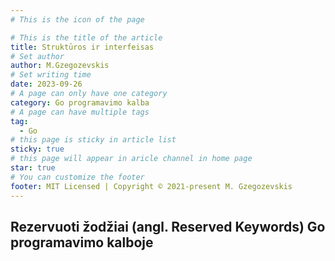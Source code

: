 ```yaml
---
# This is the icon of the page

# This is the title of the article
title: Struktūros ir interfeisas
# Set author
author: M.Gzegozevskis
# Set writing time
date: 2023-09-26
# A page can only have one category
category: Go programavimo kalba
# A page can have multiple tags
tag:
  - Go
# this page is sticky in article list
sticky: true
# this page will appear in aricle channel in home page
star: true
# You can customize the footer
footer: MIT Licensed | Copyright © 2021-present M. Gzegozevskis
---
```


## Rezervuoti žodžiai (angl. Reserved Keywords) Go programavimo kalboje
